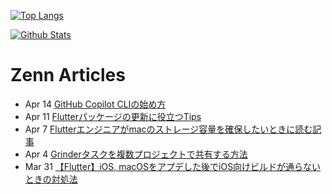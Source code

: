 [![Top Langs](https://github-readme-stats.vercel.app/api/top-langs?username=K9i-0&langs_count=8&layout=compact)](https://github.com/anuraghazra/github-readme-stats)

[![Github Stats](https://github-readme-stats.vercel.app/api?username=K9i-0&count_private=true&show_icons=true)](https://github.com/anuraghazra/github-readme-stats)

# Zenn Articles

<!-- profile updater begin: zenn -->
- Apr 14 [GitHub Copilot CLIの始め方](https://zenn.dev/k9i/articles/56920952ce9644)
- Apr 11 [Flutterパッケージの更新に役立つTips](https://zenn.dev/k9i/articles/ffa716e272afaa)
- Apr 7 [Flutterエンジニアがmacのストレージ容量を確保したいときに読む記事](https://zenn.dev/k9i/articles/3e5c9a5f96a554)
- Apr 4 [Grinderタスクを複数プロジェクトで共有する方法](https://zenn.dev/k9i/articles/7edaab87c644aa)
- Mar 31 [【Flutter】iOS, macOSをアプデした後でiOS向けビルドが通らないときの対処法](https://zenn.dev/k9i/articles/b7957a1ff16d7e)
<!-- profile updater end: zenn -->

<!--
**K9i-0/K9i-0** is a ✨ _special_ ✨ repository because its `README.md` (this file) appears on your GitHub profile.

Here are some ideas to get you started:

- 🔭 I’m currently working on ...
- 🌱 I’m currently learning ...
- 👯 I’m looking to collaborate on ...
- 🤔 I’m looking for help with ...
- 💬 Ask me about ...
- 📫 How to reach me: ...
- 😄 Pronouns: ...
- ⚡ Fun fact: ...
-->
